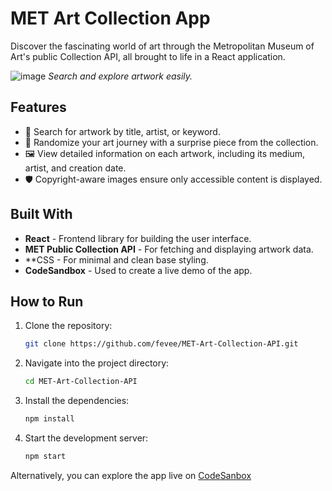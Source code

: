 # MET Art Collection App  

Discover the fascinating world of art through the Metropolitan Museum of Art's public Collection API, all brought to life in a React application.  

![image](https://github.com/user-attachments/assets/cd271f00-aef4-468d-81d1-881fff3f8e00)
*Search and explore artwork easily.*  

## Features  
- 🎨 Search for artwork by title, artist, or keyword.  
- 🎲 Randomize your art journey with a surprise piece from the collection.  
- 🖼️ View detailed information on each artwork, including its medium, artist, and creation date.  
- 🛡️ Copyright-aware images ensure only accessible content is displayed.  

## Built With  
- **React** - Frontend library for building the user interface.  
- **MET Public Collection API** - For fetching and displaying artwork data.  
- **CSS - For minimal and clean base styling.  
- **CodeSandbox** - Used to create a live demo of the app.  

## How to Run  

1. Clone the repository:  
   ```bash  
   git clone https://github.com/fevee/MET-Art-Collection-API.git
2. Navigate into the project directory:
   ```bash  
   cd MET-Art-Collection-API  
3. Install the dependencies:
   ```bash  
   npm install
4. Start the development server:
   ```bash  
   npm start

Alternatively, you can explore the app live on [CodeSanbox](https://codesandbox.io/p/github/fevee/MET-Art-Collection-API)
